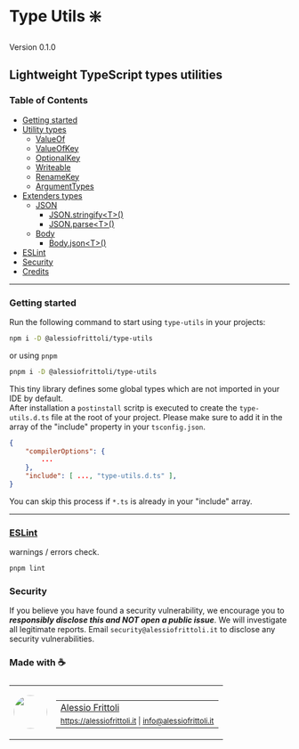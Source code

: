 # Type Utils ❇️

Version 0.1.0

## Lightweight TypeScript types utilities

### Table of Contents

- [Getting started](#gettingstarted)
- [Utility types](https://github.com/alessiofrittoli/type-utils/blob/master/docs/utils/README.md)
	- [ValueOf](https://github.com/alessiofrittoli/type-utils/blob/master/docs/utils/README.md#valueof)
	- [ValueOfKey](https://github.com/alessiofrittoli/type-utils/blob/master/docs/utils/README.md#valueofkey)
	- [OptionalKey](https://github.com/alessiofrittoli/type-utils/blob/master/docs/utils/README.md#optionalkey)
	- [Writeable](https://github.com/alessiofrittoli/type-utils/blob/master/docs/utils/README.md#writeable)
	- [RenameKey](https://github.com/alessiofrittoli/type-utils/blob/master/docs/utils/README.md#renamekey)
	- [ArgumentTypes](https://github.com/alessiofrittoli/type-utils/blob/master/docs/utils/README.md#argumenttypes)
- [Extenders types](https://github.com/alessiofrittoli/type-utils/blob/master/docs/extenders/README.md)
	- [JSON](https://github.com/alessiofrittoli/type-utils/blob/master/docs/extenders/README.md#json)
		- [JSON.stringify\<T\>()](https://github.com/alessiofrittoli/type-utils/blob/master/docs/extenders/README.md#jsonstringifyt)
		- [JSON.parse\<T\>()](https://github.com/alessiofrittoli/type-utils/blob/master/docs/extenders/README.md#jsonparset)
	- [Body](https://github.com/alessiofrittoli/type-utils/blob/master/docs/extenders/README.md#body)
		- [Body.json\<T\>()](https://github.com/alessiofrittoli/type-utils/blob/master/docs/extenders/README.md#bodyjsont)
- [ESLint](#eslint)
- [Security](#security)
- [Credits](#made-with-)

---

### Getting started

Run the following command to start using `type-utils` in your projects:

```bash
npm i -D @alessiofrittoli/type-utils
```

or using `pnpm`

```bash
pnpm i -D @alessiofrittoli/type-utils
```

This tiny library defines some global types which are not imported in your IDE by default.\
After installation a `postinstall` scritp is executed to create the `type-utils.d.ts` file at the root of your project.
Please make sure to add it in the array of the "include" property in your `tsconfig.json`.

```json
{
	"compilerOptions": {
		...
	},
	"include": [ ..., "type-utils.d.ts" ],
}
```

You can skip this process if `*.ts` is already in your "include" array.

---

### [ESLint](https://www.npmjs.com/package/eslint)

warnings / errors check.

```bash
pnpm lint
```

### Security

If you believe you have found a security vulnerability, we encourage you to **_responsibly disclose this and NOT open a public issue_**. We will investigate all legitimate reports. Email `security@alessiofrittoli.it` to disclose any security vulnerabilities.

### Made with ☕

<table style='display:flex;gap:20px;'>
	<tbody>
		<tr>
			<td>
				<img src='https://avatars.githubusercontent.com/u/35973186' style='width:60px;border-radius:50%;object-fit:contain;'>
			</td>
			<td>
				<table style='display:flex;gap:2px;flex-direction:column;'>
					<tbody>
						<tr>
							<td>
								<a href='https://github.com/alessiofrittoli' target='_blank' rel='noopener'>Alessio Frittoli</a>
							</td>
						</tr>
						<tr>
							<td>
								<small>
									<a href='https://alessiofrittoli.it' target='_blank' rel='noopener'>https://alessiofrittoli.it</a> |
									<a href='mailto:info@alessiofrittoli.it' target='_blank' rel='noopener'>info@alessiofrittoli.it</a>
								</small>
							</td>
						</tr>
					</tbody>
				</table>
			</td>
		</tr>
	</tbody>
</table>